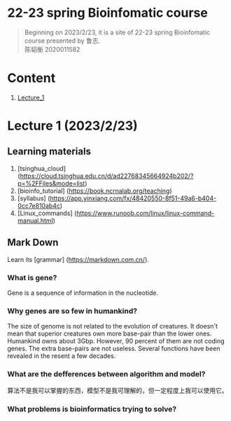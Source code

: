 # 22-23 spring Bioinfomatic course
> Beginning on 2023/2/23, it is a site of 22-23 spring Bioinfomatic course presented by 鲁志.   
陈韬衡 2020011582

# Content
1. [Lecture_1](#lecture-1)


# Lecture 1 (2023/2/23)

## Learning materials
1. [tsinghua_cloud] (https://cloud.tsinghua.edu.cn/d/ad22768345664924b202/?p=%2FFiles&mode=list)   
2. [bioinfo_tutorial] (https://book.ncrnalab.org/teaching)   
3. [syllabus] (https://app.yinxiang.com/fx/48420550-8f51-49a6-b404-0cc7e810ab4c) 
4. [Linux_commands] (https://www.runoob.com/linux/linux-command-manual.html)

## Mark Down   
Learn its [grammar] (https://markdown.com.cn/).   

### What is gene?   
Gene is a sequence of information in the nucleotide. 

### Why genes are so few in humankind?  
The size of genome is not related to the evolution of creatures. It doesn't mean that superior creatures own more base-pair than the lower ones.   
Humankind owns about 3Gbp. However, 90 percent of them are not coding genes. The extra base-pairs are not useless. Several functions have been revealed in the resent a few decades. 

### What are the defferences between algorithm and model?    
算法不是我可以掌握的东西，模型不是我可理解的，但一定程度上我可以使用它。

### What problems is bioinformatics trying to solve? 


